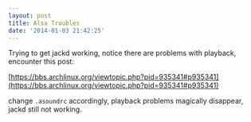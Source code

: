```yaml
---
layout: post
title: Alsa Troubles
date: '2014-01-03 21:42:25'
---
```


Trying to get jackd working, notice there are problems with playback, encounter this post:

[https://bbs.archlinux.org/viewtopic.php?pid=935341#p935341](https://bbs.archlinux.org/viewtopic.php?pid=935341#p935341)

change `.asoundrc` accordingly, playback problems magically disappear, jackd still not working.
